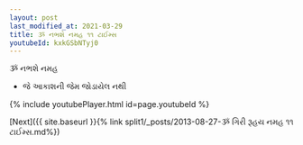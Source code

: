 ```yaml
---
layout: post
last_modified_at: 2021-03-29
title: ૐ નભશે નમહ ૧૧ ટાઈમ્સ
youtubeId: kxkGSbNTyj0
---
```

 
 
 ૐ નભશે નમહ  
 
 -  જે આકાશની જેમ જોડાયેલ નથી 
 
  
 
  
 
 
 
 
 
 


{% include youtubePlayer.html id=page.youtubeId %}
 
[Next]({{ site.baseurl }}{% link  split1/_posts/2013-08-27-ૐ ગિરી રૂહય નમહ ૧૧ ટાઈમ્સ.md%})
 
